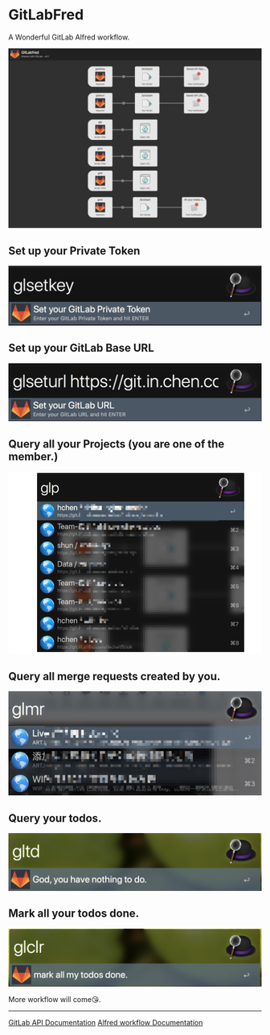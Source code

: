 # GitLabFred
A Wonderful GitLab Alfred workflow.

![预览](https://github.com/hechen/GitLabFred/blob/master/.assets/all.png)

## Set up your Private Token
![gitlab set api key](https://github.com/hechen/GitLabFred/blob/master/.assets/glsetkey.png)

## Set up your GitLab Base URL
![gitlab set base url](https://github.com/hechen/GitLabFred/blob/master/.assets/glseturl.png)

## Query all your Projects (you are one of the member.)
![gitlab query projects](https://github.com/hechen/GitLabFred/blob/master/.assets/glp.png)

## Query all merge requests created by you.
![gitlab query merge request created by me](https://github.com/hechen/GitLabFred/blob/master/.assets/glmr.png)

## Query your todos.
![gitlab query todos](https://github.com/hechen/GitLabFred/blob/master/.assets/gltd.png)

## Mark all your todos done.
![gitlab mark all todos done](https://github.com/hechen/GitLabFred/blob/master/.assets/glclr.png)


More workflow will come😘.




-------

[GitLab API Documentation](https://docs.gitlab.com/ee/api/README.html)
[Alfred workflow Documentation](http://www.deanishe.net/alfred-workflow/)


